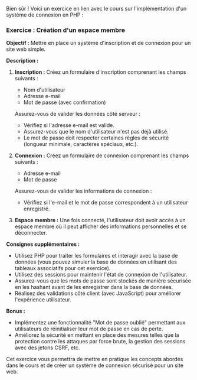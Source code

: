 Bien sûr ! Voici un exercice en lien avec le cours sur l'implémentation d'un système de connexion en PHP :

### Exercice : Création d'un espace membre

**Objectif :** Mettre en place un système d'inscription et de connexion pour un site web simple.

**Description :**
1. **Inscription :** Créez un formulaire d'inscription comprenant les champs suivants :
   - Nom d'utilisateur
   - Adresse e-mail
   - Mot de passe (avec confirmation)
   
   Assurez-vous de valider les données côté serveur :
   - Vérifiez si l'adresse e-mail est valide.
   - Assurez-vous que le nom d'utilisateur n'est pas déjà utilisé.
   - Le mot de passe doit respecter certaines règles de sécurité (longueur minimale, caractères spéciaux, etc.).

2. **Connexion :** Créez un formulaire de connexion comprenant les champs suivants :
   - Adresse e-mail
   - Mot de passe
   
   Assurez-vous de valider les informations de connexion :
   - Vérifiez si l'e-mail et le mot de passe correspondent à un utilisateur enregistré.

3. **Espace membre :** Une fois connecté, l'utilisateur doit avoir accès à un espace membre où il peut afficher des informations personnelles et se déconnecter.

**Consignes supplémentaires :**
- Utilisez PHP pour traiter les formulaires et interagir avec la base de données (vous pouvez simuler la base de données en utilisant des tableaux associatifs pour cet exercice).
- Utilisez des sessions pour maintenir l'état de connexion de l'utilisateur.
- Assurez-vous que les mots de passe sont stockés de manière sécurisée en les hashant avant de les enregistrer dans la base de données.
- Réalisez des validations côté client (avec JavaScript) pour améliorer l'expérience utilisateur.

**Bonus :**
- Implémentez une fonctionnalité "Mot de passe oublié" permettant aux utilisateurs de réinitialiser leur mot de passe en cas de perte.
- Améliorez la sécurité en mettant en place des mesures telles que la protection contre les attaques par force brute, la gestion des sessions avec des jetons CSRF, etc.

Cet exercice vous permettra de mettre en pratique les concepts abordés dans le cours et de créer un système de connexion sécurisé pour un site web.